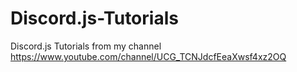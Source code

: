 # Discord.js-Tutorials
Discord.js Tutorials from my channel https://www.youtube.com/channel/UCG_TCNJdcfEeaXwsf4xz2OQ
